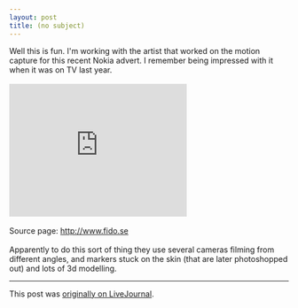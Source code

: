 ```yaml
---
layout: post
title: (no subject)
---
```


<div class="entry-item s2-entrytext">Well this is fun. I'm working with the artist that worked on the motion capture for this recent Nokia advert. I remember being impressed with it when it was on TV last year.<br/><br/><iframe allowfullscreen="" class="lj_embedcontent" frameborder="0" height="240" name="embed_4339226_2" src="http://l.lj-toys.com/?auth_token=sessionless%3A1491904800%3Aembedcontent%3A4339226%262%26%260%3Aa7adfabbbeb9ebdf92d3fc31846e0189504750f7&amp;moduleid=2&amp;preview=0&amp;journalid=4339226&amp;noads=" width="320"></iframe><br/><br/>Source page: <a href="http://www.fido.se" rel="nofollow">http://www.fido.se</a><br/><br/>Apparently to do this sort of thing they use several cameras filming from different angles, and markers stuck on the skin (that are later photoshopped out) and lots of 3d modelling.</div><p><hr></p><p>This post was <a href="http://ferkeltongs.livejournal.com/19065.html">originally on LiveJournal</a>.</p>